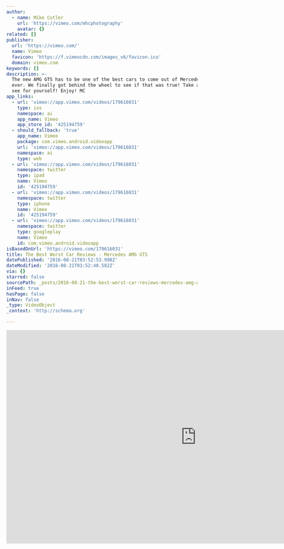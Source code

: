 ```yaml
---
author:
  - name: Mike Cutler
    url: 'https://vimeo.com/mhcphotography'
    avatar: {}
related: []
publisher:
  url: 'https://vimeo.com/'
  name: Vimeo
  favicon: 'https://f.vimeocdn.com/images_v6/favicon.ico'
  domain: vimeo.com
keywords: []
description: >-
  The new AMG GTS has to be one of the best cars to come out of Mercedes-Benz -
  ever. We finally got behind the wheel to see if that was true! Take a peek and
  see for yourself! Enjoy! MC
app_links:
  - url: 'vimeo://app.vimeo.com/videos/179616031'
    type: ios
    namespace: ai
    app_name: Vimeo
    app_store_id: '425194759'
  - should_fallback: 'true'
    app_name: Vimeo
    package: com.vimeo.android.videoapp
    url: 'vimeo://app.vimeo.com/videos/179616031'
    namespace: ai
    type: web
  - url: 'vimeo://app.vimeo.com/videos/179616031'
    namespace: twitter
    type: ipad
    name: Vimeo
    id: '425194759'
  - url: 'vimeo://app.vimeo.com/videos/179616031'
    namespace: twitter
    type: iphone
    name: Vimeo
    id: '425194759'
  - url: 'vimeo://app.vimeo.com/videos/179616031'
    namespace: twitter
    type: googleplay
    name: Vimeo
    id: com.vimeo.android.videoapp
isBasedOnUrl: 'https://vimeo.com/179616031'
title: The Best Worst Car Reviews - Mercedes AMG GTS
datePublished: '2016-08-21T03:52:53.998Z'
dateModified: '2016-08-21T03:52:40.582Z'
via: {}
starred: false
sourcePath: _posts/2016-08-21-the-best-worst-car-reviews-mercedes-amg-gts.md
inFeed: true
hasPage: false
inNav: false
_type: VideoObject
_context: 'http://schema.org'

---
```

<iframe src="https://cdn.embedly.com/widgets/media.html?src=https%3A%2F%2Fplayer.vimeo.com%2Fvideo%2F179616031&amp;url=https%3A%2F%2Fvimeo.com%2F179616031&amp;image=https%3A%2F%2Fi.vimeocdn.com%2Fvideo%2F587579976_1280.jpg&amp;key=b7d04c9b404c499eba89ee7072e1c4f7&amp;type=text%2Fhtml&amp;schema=vimeo" width="1000" height="563" scrolling="no" frameborder="0" allowfullscreen="" style=""></iframe>